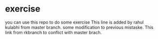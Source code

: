 # exercise
you can use this repo to do some exercise
This line is added by rahul kulabhi from master branch.
some modification to previous mistaske.
This link from rkbranch to conflict with master brach.
